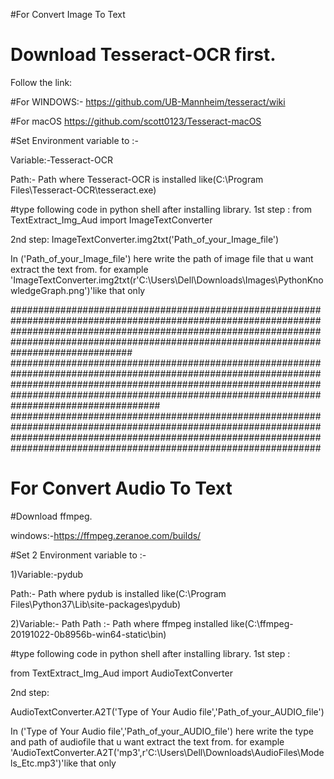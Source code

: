 #For Convert Image To Text

# Download Tesseract-OCR first.
Follow the link:

 #For WINDOWS:-
  https://github.com/UB-Mannheim/tesseract/wiki

#For macOS 
https://github.com/scott0123/Tesseract-macOS


#Set Environment variable to :-

Variable:-Tesseract-OCR

Path:- Path where Tesseract-OCR is installed like(C:\Program Files\Tesseract-OCR\tesseract.exe)


#type following code in python shell after installing library.
1st step :
 from   TextExtract_Img_Aud import ImageTextConverter  

2nd step:
ImageTextConverter.img2txt('Path_of_your_Image_file')


In ('Path_of_your_Image_file') here write the path of image file that u want extract the text from.
for example 'ImageTextConverter.img2txt(r'C:\Users\Dell\Downloads\Images\PythonKnowledgeGraph.png')'like that only


######################################################################################################################################################################################################################################################
###########################################################################################################################################################################################################################################################
################################################################################################################################################################################################################################

# For Convert Audio To Text

#Download ffmpeg.

windows:-https://ffmpeg.zeranoe.com/builds/

#Set 2 Environment variable to :-

1)Variable:-pydub

Path:- Path where pydub is installed like(C:\Program Files\Python37\Lib\site-packages\pydub)

2)Variable:- Path
Path :- Path where ffmpeg installed like(C:\ffmpeg-20191022-0b8956b-win64-static\bin\)


#type following code in python shell after installing library.
1st step :

 from   TextExtract_Img_Aud  import  AudioTextConverter

2nd step:

AudioTextConverter.A2T('Type of Your Audio file','Path_of_your_AUDIO_file')


In ('Type of Your Audio file','Path_of_your_AUDIO_file') here write the type and path of audiofile that u want extract the text from.
for example 'AudioTextConverter.A2T('mp3',r'C:\Users\Dell\Downloads\AudioFiles\Models_Etc.mp3')'like that only















